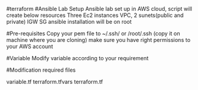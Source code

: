 #terraform
#Ansible Lab Setup
Ansible lab set up in AWS cloud, 
script will create below resources
Three Ec2 instances
VPC, 2 sunets(public and private)
IGW
SG
ansible installation will be on root

#Pre-requisites
Copy your pem file to ~/.ssh/ or /root/.ssh (copy it on machine where you are cloning)
make sure you have right permissions to your AWS account
  

#Variable 
Modify variable according to your requirement 

#Modification required files

variable.tf
terraform.tfvars
terraform.tf




